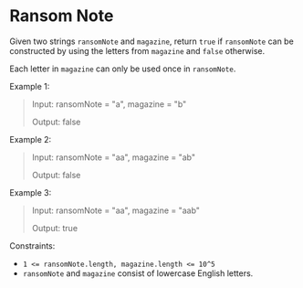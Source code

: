 # Ransom Note

Given two strings `ransomNote` and `magazine`, return `true` if `ransomNote` can be constructed by using the letters
from `magazine` and `false` otherwise.

Each letter in `magazine` can only be used once in `ransomNote`.

Example 1:

> Input: ransomNote = "a", magazine = "b"
>
> Output: false

Example 2:

> Input: ransomNote = "aa", magazine = "ab"
>
> Output: false

Example 3:

> Input: ransomNote = "aa", magazine = "aab"
>
> Output: true

Constraints:

- `1 <= ransomNote.length, magazine.length <= 10^5`
- `ransomNote` and `magazine` consist of lowercase English letters.
